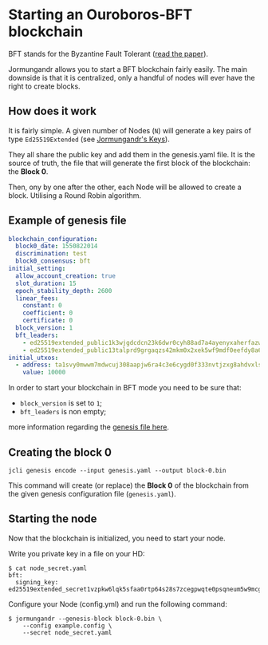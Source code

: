 # Starting an Ouroboros-BFT blockchain

BFT stands for the Byzantine Fault Tolerant
([read the paper](https://iohk.io/research/papers/#L5IHCV53)).

Jormungandr allows you to start a BFT blockchain fairly easily. The main
downside is that it is centralized, only a handful of nodes will ever have
the right to create blocks.

## How does it work

It is fairly simple. A given number of Nodes (`N`) will generate
a key pairs of type `Ed25519Extended` (see
[Jormungandr's Keys](./jormungandr_keys.md)).

They all share the public key and add them in the genesis.yaml file.
It is the source of truth, the file that will generate the first block
of the blockchain: the **Block 0**.

Then, ony by one after the other, each Node will be allowed to create a block.
Utilising a Round Robin algorithm.

## Example of genesis file

```yaml
blockchain_configuration:
  block0_date: 1550822014
  discrimination: test
  block0_consensus: bft
initial_setting:
  allow_account_creation: true
  slot_duration: 15
  epoch_stability_depth: 2600
  linear_fees:
    constant: 0
    coefficient: 0
    certificate: 0
  block_version: 1
  bft_leaders:
    - ed25519extended_public1k3wjgdcdcn23k6dwr0cyh88ad7a4ayenyxaherfazwy363pyy8wqppn7j3
    - ed25519extended_public13talprd9grgaqzs42mkm0x2xek5wf9mdf0eefdy8a6dk5grka2gstrp3en
initial_utxos:
  - address: ta1svy0mwwm7mdwcuj308aapjw6ra4c3e6cygd0f333nvtjzxg8ahdvxlswdf0
    value: 10000
```

In order to start your blockchain in BFT mode you need to be sure that:

* `block_version` is set to `1`;
* `bft_leaders` is non empty;

more information regarding the [genesis file here](./genesis_file.md).

## Creating the block 0

```
jcli genesis encode --input genesis.yaml --output block-0.bin
```

This command will create (or replace) the **Block 0** of the blockchain
from the given genesis configuration file (`genesis.yaml`).

## Starting the node

Now that the blockchain is initialized, you need to start your node.

Write you private key in a file on your HD:

```
$ cat node_secret.yaml
bft:
  signing_key: ed25519extended_secret1vzpkw6lqk5sfaa0rtp64s28s7zcegpwqte0psqneum5w9mcgafd0gwexmfn7s96lqja5sv520zx6hx5hd0qsgahp3ta8grrrxkd8n0cjmaqre
```

Configure your Node (config.yml) and run the following command:

```
$ jormungandr --genesis-block block-0.bin \
    --config example.config \
    --secret node_secret.yaml
```
